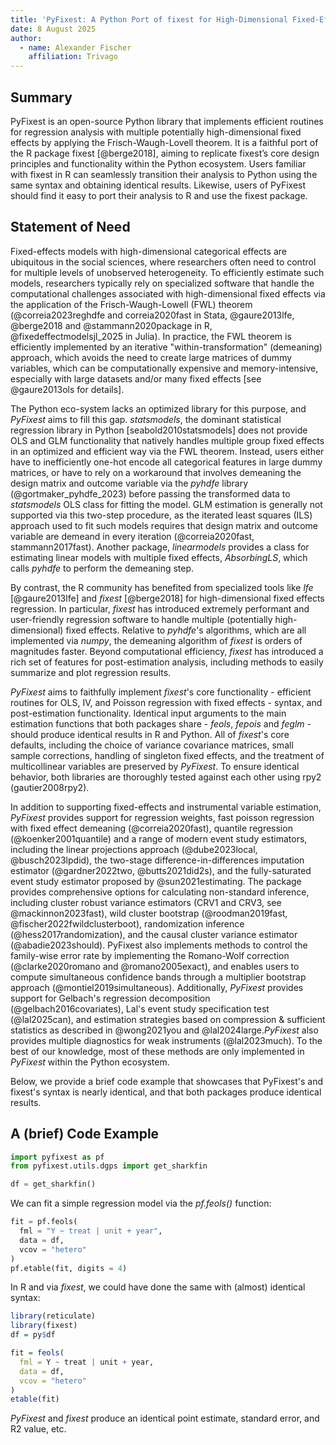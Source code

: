 ```yaml
---
title: 'PyFixest: A Python Port of fixest for High-Dimensional Fixed-Effects Regression'
date: 8 August 2025
author:
  - name: Alexander Fischer
    affiliation: Trivago
---
```



## Summary

PyFixest is an open-source Python library that implements efficient routines for regression analysis with multiple potentially high-dimensional fixed effects by applying the Frisch-Waugh-Lovell theorem. It is a faithful port of the R package fixest [@berge2018], aiming to replicate fixest’s core design principles and functionality within the Python ecosystem. Users familiar with fixest in R can seamlessly transition their analysis to Python using the same syntax and obtaining identical results. Likewise, users of PyFixest should find it easy to port their analysis to R and use the fixest package.

## Statement of Need

Fixed-effects models with high-dimensional categorical effects are ubiquitous in the social sciences, where researchers often need to control for multiple levels of unobserved heterogeneity. To efficiently estimate such models, researchers typically rely on specialized software that handle the computational challenges associated with high-dimensional fixed effects via the application of the Frisch-Waugh-Lowell (FWL) theorem (@correia2023reghdfe and correia2020fast in Stata, @gaure2013lfe, @berge2018 and @stammann2020package in R, @fixedeffectmodelsjl_2025 in Julia). In practice, the FWL theorem is efficiently implemented by an iterative "within-transformation" (demeaning) approach, which avoids the need to create large matrices of dummy variables, which can be computationally expensive and memory-intensive, especially with large datasets and/or many fixed effects [see @gaure2013ols for details].

The Python eco-system lacks an optimized library for this purpose, and *PyFixest* aims to fill this gap. *statsmodels*, the dominant statistical regression library in Python [seabold2010statsmodels] does not provide OLS and GLM functionality that natively handles multiple group fixed effects in an optimized and efficient way via the FWL theorem. Instead, users either have to inefficiently one-hot encode all categorical features in large dummy matrices, or have to rely on a workaround that involves demeaning the design matrix and outcome variable via the *pyhdfe* library (@gortmaker_pyhdfe_2023) before passing the transformed data to *statsmodels* OLS class for fitting the model. GLM estimation is generally not supported via this two-step procedure, as the iterated least squares (ILS) approach used to fit such models requires that design matrix and outcome variable are demeand in every iteration (@correia2020fast, stammann2017fast). Another package, *linearmodels*  provides a class for estimating linear models with multiple fixed effects, *AbsorbingLS*, which calls *pyhdfe* to perform the demeaning step.

By contrast, the R community has benefited from specialized tools like *lfe* [@gaure2013lfe] and *fixest* [@berge2018] for high-dimensional fixed effects regression. In particular, *fixest* has introduced extremely performant and user-friendly regression software to handle multiple (potentially high-dimensional) fixed effects. Relative to *pyhdfe*'s algorithms, which are all implemented via *numpy*, the demeaning algorithm of *fixest* is orders of magnitudes faster. Beyond computational efficiency, *fixest* has introduced a rich set of features for post-estimation analysis, including methods to easily summarize and plot regression results.

*PyFixest* aims to faithfully implement *fixest*'s core functionality - efficient routines for OLS, IV, and Poisson regression with fixed effects - syntax, and post-estimation functionality. Identical input arguments to the main estimation functions that both packages share - *feols*, *fepois* and *feglm* - should produce identical results in R and Python. All of *fixest*'s core defaults, including the choice of variance covariance matrices, small sample corrections, handling of singleton fixed effects, and the treatment of multicollinear variables are preserved by *PyFixest*. To ensure identical behavior, both libraries are thoroughly tested against each other using rpy2 (gautier2008rpy2).

In addition to supporting fixed-effects and instrumental variable estimation, *PyFixest* provides support for regression weights, fast poisson regression with fixed effect demeaning (@correia2020fast), quantile regression (@koenker2001quantile) and a range of modern event study estimators, including the linear projections approach (@dube2023local, @busch2023lpdid), the two-stage difference-in-differences imputation estimator (@gardner2022two, @butts2021did2s), and the fully-saturated event study estimator proposed by @sun2021estimating. The package provides comprehensive options for calculating non-standard inference, including cluster robust variance estimators (CRV1 and CRV3, see @mackinnon2023fast), wild cluster bootstrap (@roodman2019fast, @fischer2022fwildclusterboot), randomization inference (@hess2017randomization), and the causal cluster variance estimator (@abadie2023should). PyFixest also implements methods to control the family-wise error rate by implementing the Romano-Wolf correction (@clarke2020romano and @romano2005exact), and enables users to compute simultaneous confidence bands through a multiplier bootstrap approach (@montiel2019simultaneous). Additionally, *PyFixest* provides support for Gelbach's regression decomposition (@gelbach2016covariates), Lal's event study specification test (@lal2025can), and estimation strategies based on compression & sufficient statistics as described in
@wong2021you and @lal2024large.*PyFixest* also provides multiple diagnostics for weak instruments (@lal2023much). To the best of our knowledge, most of these methods are only implemented in *PyFixest* within the Python ecosystem.

Below, we provide a brief code example that showcases that PyFixest's and fixest's syntax is nearly identical, and that both packages produce identical results.

## A (brief) Code Example


```python
import pyfixest as pf
from pyfixest.utils.dgps import get_sharkfin

df = get_sharkfin()
```

We can fit a simple regression model via the *pf.feols()* function:

```python
fit = pf.feols(
  fml = "Y ~ treat | unit + year",
  data = df,
  vcov = "hetero"
)
pf.etable(fit, digits = 4)
```

In R and via *fixest*, we could have done the same with (almost) identical syntax:

```r
library(reticulate)
library(fixest)
df = py$df

fit = feols(
  fml = Y ~ treat | unit + year,
  data = df,
  vcov = "hetero"
)
etable(fit)
```
*PyFixest* and *fixest* produce an identical point estimate, standard error, and R2 value, etc.
